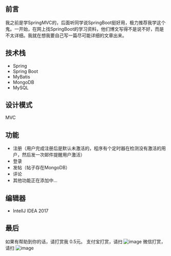 ## 前言
  我之前是学SpringMVC的，后面听同学说SpringBoot挺好用，极力推荐我学这个鬼。一开始，在网上找SpringBoot的学习资料，他们博文写得不是说不好，而是不太详细。我就在想我要自己写一篇尽可能详细的文章出来。

## 技术栈
- Spring
- Spring Boot
- MyBatis
- MongoDB
- MySQL

## 设计模式

MVC

## 功能
- 注册（用户完成注册后是默认未激活的，程序有个定时器在检测没有激活的用户，然后发一次邮件提醒用户激活）
- 登录
- 发帖（帖子存在MongoDB）
- 评论 
- 其他功能正在添加中...

## 编辑器
- IntellJ IDEA 2017
  
## 最后
如果有帮助到你的话，请打赏我 0.5元。
支付宝打赏，请扫
![image](https://github.com/bananaLin/blog/blob/master/src/main/resources/63C9EF620D8A5AFBD40AAD01B8022D6B.png)
微信打赏，请扫
![image](https://github.com/bananaLin/blog/blob/master/src/main/resources/BA17AC7343B45C55E7301200010968C6.png)
